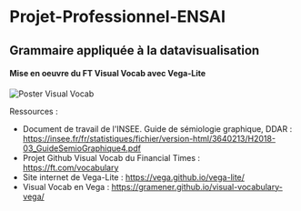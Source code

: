 # Projet-Professionnel-ENSAI
## Grammaire appliquée à la datavisualisation
####  Mise en oeuvre du FT Visual Vocab avec Vega-Lite

![Poster Visual Vocab](https://raw.githubusercontent.com/ft-interactive/chart-doctor/master/visual-vocabulary/poster.png)


Ressources :
* Document de travail de l'INSEE. Guide de sémiologie graphique, DDAR : <br/>
https://insee.fr/fr/statistiques/fichier/version-html/3640213/H2018-03_GuideSemioGraphique4.pdf
* Projet Github Visual Vocab du Financial Times : https://ft.com/vocabulary
* Site internet de Vega-Lite : https://vega.github.io/vega-lite/
* Visual Vocab en Vega : https://gramener.github.io/visual-vocabulary-vega/

